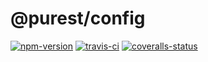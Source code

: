 
# @purest/config

[![npm-version]][npm] [![travis-ci]][travis] [![coveralls-status]][coveralls]




  [npm-version]: http://img.shields.io/npm/v/@purest/config.svg?style=flat-square (NPM Version)
  [travis-ci]: https://img.shields.io/travis/simov/purest-config/master.svg?style=flat-square (Build Status)
  [coveralls-status]: https://img.shields.io/coveralls/simov/purest-config.svg?style=flat-square (Test Coverage)

  [npm]: https://www.npmjs.org/package/@purest/config
  [travis]: https://travis-ci.org/simov/purest-config
  [coveralls]: https://coveralls.io/r/simov/purest-config?branch=master
